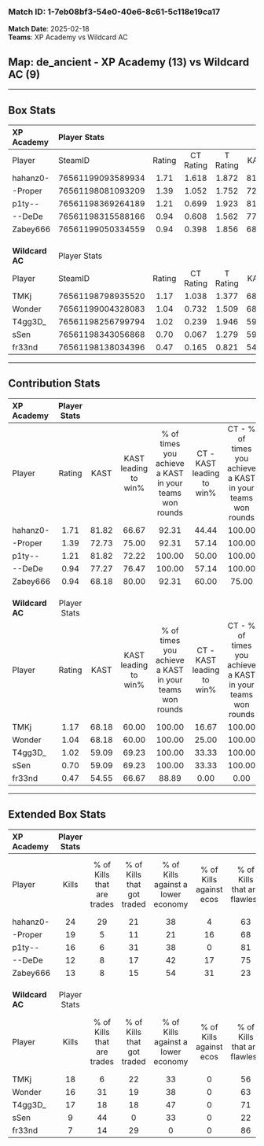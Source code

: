 ### Match ID: 1-7eb08bf3-54e0-40e6-8c61-5c118e19ca17  
**Match Date**: 2025-02-18  
**Teams**: XP Academy vs Wildcard AC  

## **Map**: de_ancient - XP Academy (13) vs Wildcard AC (9)  
---  

## Box Stats  

| **XP Academy**  | Player Stats      |        |           |          |       |       |       |         |        |      |     |
| :- | :- | :-: | :-: | :-: | :-: | :-: | :-: | :-: | :-: | :-: | :-: |
| Player          | SteamID           | Rating | CT Rating | T Rating | KAST  |  ADR  | Kills | Assists | Deaths | K/D  | HS% |
| hahanz0-        | 76561199093589934 |  1.71  |   1.618   |  1.872   | 81.82 | 117.4 |  24   |    5    |   12   | 2.00 | 75  |
| -Proper         | 76561198081093209 |  1.39  |   1.052   |  1.752   | 72.73 | 98.2  |  19   |    7    |   12   | 1.58 | 68  |
| p1ty--          | 76561198369264189 |  1.21  |   0.699   |  1.923   | 81.82 | 68.6  |  16   |    3    |   13   | 1.23 | 43  |
| --DeDe          | 76561198315588166 |  0.94  |   0.608   |  1.562   | 77.27 | 62.5  |  12   |    7    |   16   | 0.75 | 41  |
| Zabey666        | 76561199050334559 |  0.94  |   0.398   |  1.856   | 68.18 | 58.0  |  13   |    5    |   14   | 0.93 | 69  |
|                 |                   |        |           |          |       |       |       |         |        |      |     |
|                 |                   |        |           |          |       |       |       |         |        |      |     |
|                 |                   |        |           |          |       |       |       |         |        |      |     |
| **Wildcard AC** | Player Stats      |        |           |          |       |       |       |         |        |      |     |
| Player          | SteamID           | Rating | CT Rating | T Rating | KAST  |  ADR  | Kills | Assists | Deaths | K/D  | HS% |
| TMKj            | 76561198798935520 |  1.17  |   1.038   |  1.377   | 68.18 | 88.3  |  18   |    3    |   16   | 1.13 | 66  |
| Wonder          | 76561199004328083 |  1.04  |   0.732   |  1.509   | 68.18 | 83.7  |  16   |    5    |   18   | 0.89 | 56  |
| T4gg3D_         | 76561198256799794 |  1.02  |   0.239   |  1.946   | 59.09 | 86.7  |  17   |    3    |   18   | 0.94 | 52  |
| sSen            | 76561198343056868 |  0.70  |   0.067   |  1.279   | 59.09 | 60.3  |   9   |    6    |   15   | 0.60 | 55  |
| fr33nd          | 76561198138034396 |  0.47  |   0.165   |  0.821   | 54.55 | 43.1  |   7   |    3    |   17   | 0.41 | 57  |
---  

## Contribution Stats  

| **XP Academy**  | Player Stats |       |                      |                                                        |                           |                                                             |                          |                                                            |
| :- | :-: | :-: | :-: | :-: | :-: | :-: | :-: | :-: |
| Player          |    Rating    | KAST  | KAST leading to win% | % of times you achieve a KAST in your teams won rounds | CT - KAST leading to win% | CT - % of times you achieve a KAST in your teams won rounds | T - KAST leading to win% | T - % of times you achieve a KAST in your teams won rounds |
| hahanz0-        |     1.71     | 81.82 |        66.67         |                         92.31                          |           44.44           |                           100.00                            |          88.89           |                           88.89                            |
| -Proper         |     1.39     | 72.73 |        75.00         |                         92.31                          |           57.14           |                           100.00                            |          88.89           |                           88.89                            |
| p1ty--          |     1.21     | 81.82 |        72.22         |                         100.00                         |           50.00           |                           100.00                            |          90.00           |                           100.00                           |
| --DeDe          |     0.94     | 77.27 |        76.47         |                         100.00                         |           57.14           |                           100.00                            |          90.00           |                           100.00                           |
| Zabey666        |     0.94     | 68.18 |        80.00         |                         92.31                          |           60.00           |                            75.00                            |          90.00           |                           100.00                           |
|                 |              |       |                      |                                                        |                           |                                                             |                          |                                                            |
|                 |              |       |                      |                                                        |                           |                                                             |                          |                                                            |
|                 |              |       |                      |                                                        |                           |                                                             |                          |                                                            |
| **Wildcard AC** | Player Stats |       |                      |                                                        |                           |                                                             |                          |                                                            |
| Player          |    Rating    | KAST  | KAST leading to win% | % of times you achieve a KAST in your teams won rounds | CT - KAST leading to win% | CT - % of times you achieve a KAST in your teams won rounds | T - KAST leading to win% | T - % of times you achieve a KAST in your teams won rounds |
| TMKj            |     1.17     | 68.18 |        60.00         |                         100.00                         |           16.67           |                           100.00                            |          88.89           |                           100.00                           |
| Wonder          |     1.04     | 68.18 |        60.00         |                         100.00                         |           25.00           |                           100.00                            |          72.73           |                           100.00                           |
| T4gg3D_         |     1.02     | 59.09 |        69.23         |                         100.00                         |           33.33           |                           100.00                            |          80.00           |                           100.00                           |
| sSen            |     0.70     | 59.09 |        69.23         |                         100.00                         |           33.33           |                           100.00                            |          80.00           |                           100.00                           |
| fr33nd          |     0.47     | 54.55 |        66.67         |                         88.89                          |           0.00            |                            0.00                             |          88.89           |                           100.00                           |
---  

## Extended Box Stats  

| **XP Academy**  | Player Stats |                            |                            |                                    |                         |                              |                                 |        |                             |                                     |                          |                               |                            |
| :- | :-: | :-: | :-: | :-: | :-: | :-: | :-: | :-: | :-: | :-: | :-: | :-: | :-: |
| Player          |    Kills     | % of Kills that are trades | % of Kills that got traded | % of Kills against a lower economy | % of Kills against ecos | % of Kills that are flawless | % of Kills that are close duels | Deaths | % of Deaths that get traded | % of Deaths against a lower economy | % of Deaths against ecos | % of Deaths that are flawless | % of Deaths that are close |
| hahanz0-        |      24      |             29             |             21             |                 38                 |            4            |              63              |               13                |   12   |              8              |                 17                  |            0             |              50               |             0              |
| -Proper         |      19      |             5              |             11             |                 21                 |           16            |              68              |                5                |   12   |              0              |                 33                  |            0             |              67               |             8              |
| p1ty--          |      16      |             6              |             31             |                 38                 |            0            |              81              |                6                |   13   |             15              |                 23                  |            8             |              54               |             0              |
| --DeDe          |      12      |             8              |             17             |                 42                 |           17            |              75              |                0                |   16   |             25              |                 31                  |            6             |              63               |             0              |
| Zabey666        |      13      |             8              |             15             |                 54                 |           31            |              23              |                0                |   14   |             36              |                 21                  |            0             |              71               |             7              |
|                 |              |                            |                            |                                    |                         |                              |                                 |        |                             |                                     |                          |                               |                            |
|                 |              |                            |                            |                                    |                         |                              |                                 |        |                             |                                     |                          |                               |                            |
|                 |              |                            |                            |                                    |                         |                              |                                 |        |                             |                                     |                          |                               |                            |
| **Wildcard AC** | Player Stats |                            |                            |                                    |                         |                              |                                 |        |                             |                                     |                          |                               |                            |
| Player          |    Kills     | % of Kills that are trades | % of Kills that got traded | % of Kills against a lower economy | % of Kills against ecos | % of Kills that are flawless | % of Kills that are close duels | Deaths | % of Deaths that get traded | % of Deaths against a lower economy | % of Deaths against ecos | % of Deaths that are flawless | % of Deaths that are close |
| TMKj            |      18      |             6              |             22             |                 33                 |            0            |              56              |                0                |   16   |             13              |                 13                  |            0             |              56               |             0              |
| Wonder          |      16      |             31             |             19             |                 38                 |            0            |              63              |                0                |   18   |             22              |                 17                  |            0             |              56               |             17             |
| T4gg3D_         |      17      |             18             |             18             |                 47                 |            0            |              71              |                6                |   18   |             33              |                 11                  |            0             |              61               |             6              |
| sSen            |      9       |             44             |             0              |                 33                 |            0            |              22              |               11                |   15   |             13              |                  7                  |            0             |              67               |             0              |
| fr33nd          |      7       |             14             |             29             |                 0                  |            0            |              86              |                0                |   17   |             12              |                 12                  |            0             |              82               |             6              |
